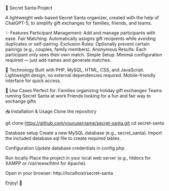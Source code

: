 🎁 Secret Santa Project

A lightweight web-based Secret Santa organizer, created with the help of ChatGPT-5, to simplify gift exchanges for families, friends, and teams.

✨ Features
Participant Management: Add and manage participants with ease.
Fair Matching: Automatically assigns gift recipients while avoiding duplicates or self-pairing.
Exclusion Rules: Optionally prevent certain pairings (e.g., couples, family members).
Anonymous Results: Each participant only sees their own match.
Simple Setup: Minimal configuration required — just add names and generate matches.

🔧 Technology
Built with PHP, MySQL, HTML, CSS, and JavaScript.
Lightweight design, no external dependencies required.
Mobile-friendly interface for quick access.

🚀 Use Cases
Perfect for:
Families organizing holiday gift exchanges
Teams running Secret Santa at work
Friends looking for a fun and fair way to exchange gifts

📥 Installation & Usage
Clone the repository

git clone https://github.com/yourusername/secret-santa.git
cd secret-santa

Database setup
Create a new MySQL database (e.g., secret_santa).
Import the included database.sql file to create required tables.

Configuration
Update database credentials in config.php.

Run locally
Place the project in your local web server (e.g., htdocs for XAMPP or /var/www/html for Apache).

Open in your browser:
http://localhost/secret-santa

Enjoy! 🎅
